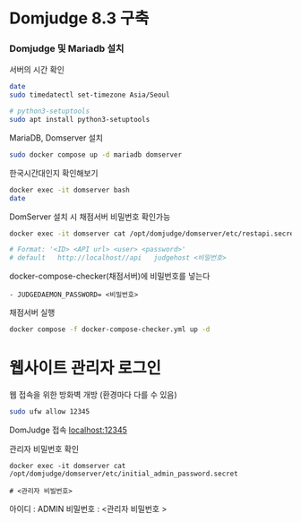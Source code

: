 # Domjudge 8.3 구축

### Domjudge 및 Mariadb 설치

서버의 시간 확인
``` bash
date
sudo timedatectl set-timezone Asia/Seoul

# python3-setuptools
sudo apt install python3-setuptools
```

MariaDB, Domserver 설치
``` bash
sudo docker compose up -d mariadb domserver
```


한국시간대인지 확인해보기
``` bash
docker exec -it domserver bash
date
```


DomServer 설치 시 채점서버 비밀번호 확인가능
``` bash
docker exec -it domserver cat /opt/domjudge/domserver/etc/restapi.secret

# Format: '<ID> <API url> <user> <password>'
# default	http://localhost//api	judgehost <비밀번호>
```

docker-compose-checker(채점서버)에 비밀번호를 넣는다
```
- JUDGEDAEMON_PASSWORD= <비밀번호>
```

채점서버 실행
```bash
docker compose -f docker-compose-checker.yml up -d
```

# 웹사이트 관리자 로그인

웹 접속을 위한 방화벽 개방 (환경마다 다를 수 있음)
```bash
sudo ufw allow 12345
```

DomJudge 접속
[localhost:12345](localhost:12345)

관리자 비밀번호 확인
```
docker exec -it domserver cat /opt/domjudge/domserver/etc/initial_admin_password.secret

# <관리자 비빌번호>
```
아이디 : ADMIN
비밀번호 : <관리자 비밀번호 >
